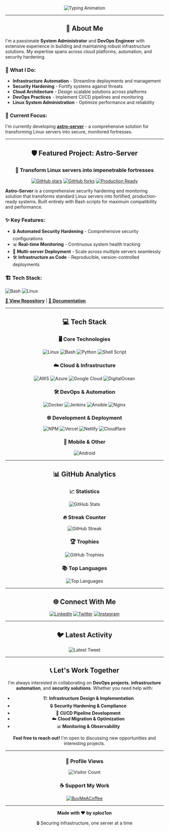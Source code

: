 <div align="center">

<!-- Dynamic Hero Section -->
<img src="https://readme-typing-svg.herokuapp.com?font=JetBrains+Mono&size=24&duration=3000&pause=1000&color=00D4FF&center=true&vCenter=true&multiline=true&width=600&height=100&lines=System+Administrator+%26+DevOps+Engineer;+Building+Secure+Infrastructure+with+Automation;Currently+Working+on+🛡️+astro-server" alt="Typing Animation" />

---

## 🚀 **About Me**

<div align="left">

I'm a passionate **System Administrator** and **DevOps Engineer** with extensive experience in building and maintaining robust infrastructure solutions. My expertise spans across cloud platforms, automation, and security hardening.

### 🔧 **What I Do:**
- **Infrastructure Automation** - Streamline deployments and management
- **Security Hardening** - Fortify systems against threats
- **Cloud Architecture** - Design scalable solutions across platforms
- **DevOps Practices** - Implement CI/CD pipelines and monitoring
- **Linux System Administration** - Optimize performance and reliability

### 🎯 **Current Focus:**
I'm currently developing **[astro-server](https://github.com/xploz1on/astro-server)** - a comprehensive solution for transforming Linux servers into secure, monitored fortresses.

</div>

---

## 🛡️ **Featured Project: Astro-Server**

<div align="center">

### 🏰 **Transform Linux servers into impenetrable fortresses**

[![GitHub stars](https://img.shields.io/github/stars/xploz1on/astro-server?style=for-the-badge&logo=github&color=gold)](https://github.com/xploz1on/astro-server)
[![GitHub forks](https://img.shields.io/github/forks/xploz1on/astro-server?style=for-the-badge&logo=github&color=silver)](https://github.com/xploz1on/astro-server)
[![Production Ready](https://img.shields.io/badge/Status-Production%20Ready-success?style=for-the-badge&logo=linux)](https://github.com/xploz1on/astro-server)

</div>

<div align="left">

**Astro-Server** is a comprehensive security hardening and monitoring solution that transforms standard Linux servers into fortified, production-ready systems. Built entirely with Bash scripts for maximum compatibility and performance.

### ✨ **Key Features:**
- 🔒 **Automated Security Hardening** - Comprehensive security configurations
- 📊 **Real-time Monitoring** - Continuous system health tracking
- 🚀 **Multi-server Deployment** - Scale across multiple servers seamlessly
- 🛠️ **Infrastructure as Code** - Reproducible, version-controlled deployments

### 🏗️ **Tech Stack:**
![Bash](https://img.shields.io/badge/Bash-4EAA25?style=for-the-badge&logo=gnu-bash&logoColor=white)
![Linux](https://img.shields.io/badge/Linux-FCC624?style=for-the-badge&logo=linux&logoColor=black)

[🔗 **View Repository**](https://github.com/xploz1on/astro-server) | [📖 **Documentation**](https://github.com/xploz1on/astro-server#readme)

</div>

---

## 💻 **Tech Stack**

### 🖥️ **Core Technologies**
![Linux](https://img.shields.io/badge/Linux-FCC624?style=for-the-badge&logo=linux&logoColor=black)
![Bash](https://img.shields.io/badge/Bash-4EAA25?style=for-the-badge&logo=gnu-bash&logoColor=white)
![Python](https://img.shields.io/badge/Python-3776AB?style=for-the-badge&logo=python&logoColor=white)
![Shell Script](https://img.shields.io/badge/Shell_Script-121011?style=for-the-badge&logo=gnu-bash&logoColor=white)

### ☁️ **Cloud & Infrastructure**
![AWS](https://img.shields.io/badge/AWS-%23FF9900.svg?style=for-the-badge&logo=amazon-aws&logoColor=white)
![Azure](https://img.shields.io/badge/azure-%230072C6.svg?style=for-the-badge&logo=azure-devops&logoColor=white)
![Google Cloud](https://img.shields.io/badge/GoogleCloud-%234285F4.svg?style=for-the-badge&logo=google-cloud&logoColor=white)
![DigitalOcean](https://img.shields.io/badge/DigitalOcean-%230167ff.svg?style=for-the-badge&logo=digitalOcean&logoColor=white)

### 🛠️ **DevOps & Automation**
![Docker](https://img.shields.io/badge/docker-%230db7ed.svg?style=for-the-badge&logo=docker&logoColor=white)
![Jenkins](https://img.shields.io/badge/jenkins-%232C5263.svg?style=for-the-badge&logo=jenkins&logoColor=white)
![Ansible](https://img.shields.io/badge/ansible-%231A1918.svg?style=for-the-badge&logo=ansible&logoColor=white)
![Nginx](https://img.shields.io/badge/nginx-%23009639.svg?style=for-the-badge&logo=nginx&logoColor=white)

### 🌐 **Development & Deployment**
![NPM](https://img.shields.io/badge/NPM-%23000000.svg?style=for-the-badge&logo=npm&logoColor=white)
![Vercel](https://img.shields.io/badge/vercel-%23000000.svg?style=for-the-badge&logo=vercel&logoColor=white)
![Netlify](https://img.shields.io/badge/netlify-%23000000.svg?style=for-the-badge&logo=netlify&logoColor=#00C7B7)
![Cloudflare](https://img.shields.io/badge/Cloudflare-F38020?style=for-the-badge&logo=Cloudflare&logoColor=white)

### 📱 **Mobile & Other**
![Android](https://img.shields.io/badge/Android-3DDC84?style=for-the-badge&logo=android&logoColor=white)

---

## 📊 **GitHub Analytics**

<div align="center">

### 📈 **Statistics**
<p align="center">
  <img src="https://github-readme-stats.vercel.app/api?username=xploz1on&show_icons=true&theme=radical&hide_border=true&include_all_commits=true&count_private=true" alt="GitHub Stats" />
</p>

### 🔥 **Streak Counter**
<p align="center">
  <img src="https://github-readme-streak-stats.herokuapp.com/?user=xploz1on&theme=radical&hide_border=true&stroke=0000&background=0D1117&ring=FF6B6B&fire=FF6B6B&currStreakLabel=FF6B6B" alt="GitHub Streak" />
</p>

### 🏆 **Trophies**
<p align="center">
  <img src="https://github-profile-trophy.vercel.app/?username=xploz1on&theme=radical&no-frame=false&no-bg=true&margin-w=4&column=6" alt="GitHub Trophies" />
</p>

### 📚 **Top Languages**
<p align="center">
  <img src="https://github-readme-stats.vercel.app/api/top-langs/?username=xploz1on&layout=compact&theme=radical&hide_border=true&langs_count=8" alt="Top Languages" />
</p>

</div>

---

## 🌐 **Connect With Me**

<div align="center">

[![LinkedIn](https://img.shields.io/badge/LinkedIn-%230077B5.svg?logo=linkedin&logoColor=white)](https://linkedin.com/in/danielhpp)
[![Twitter](https://img.shields.io/badge/Twitter-%231DA1F2.svg?logo=Twitter&logoColor=white)](https://twitter.com/xploz1on)
[![Instagram](https://img.shields.io/badge/Instagram-%23E4405F.svg?logo=Instagram&logoColor=white)](https://instagram.com/xploz1on)

</div>

---

## 🐦 **Latest Activity**

<div align="center">
  <img src="https://gtce.itsvg.in/api?username=xploz1on" alt="Latest Tweet" />
</div>

---

## 📞 **Let's Work Together**

<div align="center">

I'm always interested in collaborating on **DevOps projects**, **infrastructure automation**, and **security solutions**. Whether you need help with:

- 🏗️ **Infrastructure Design & Implementation**
- 🔒 **Security Hardening & Compliance**
- 🚀 **CI/CD Pipeline Development**
- ☁️ **Cloud Migration & Optimization**
- 📊 **Monitoring & Observability**

**Feel free to reach out!** I'm open to discussing new opportunities and interesting projects.

</div>

---

<div align="center">

### 👀 **Profile Views**
![Visitor Count](https://komarev.com/ghpvc/?username=xploz1on&label=Profile%20Views&color=0e75b6&style=flat)

### ☕ **Support My Work**
[![BuyMeACoffee](https://img.shields.io/badge/Buy%20Me%20a%20Coffee-ffdd00?style=for-the-badge&logo=buy-me-a-coffee&logoColor=black)](https://buymeacoffee.com/xploz1on)

</div>

---

<!-- Footer -->
<div align="center">
  <p><strong>Made with ❤️ by xploz1on</strong></p>
  <p>🔒 Securing infrastructure, one server at a time</p>
</div>

<!-- Proudly created with modern markdown and passion for DevOps -->
